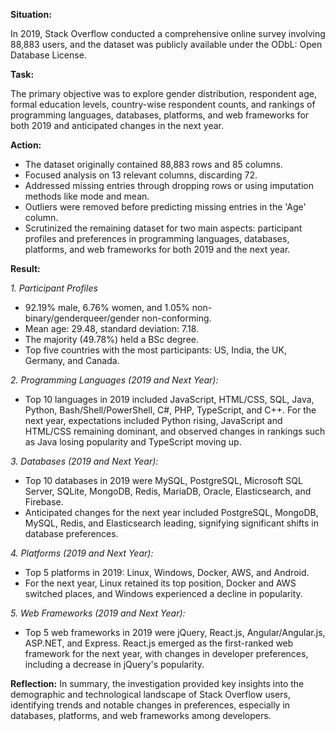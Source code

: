 **Situation:**

In 2019, Stack Overflow conducted a comprehensive online survey involving 88,883 users, and the dataset was publicly available under the ODbL: Open Database License.

**Task:**

The primary objective was to explore gender distribution, respondent age, formal education levels, country-wise respondent counts, and rankings of programming languages, databases, platforms, and web frameworks for both 2019 and anticipated changes in the next year.

**Action:**

- The dataset originally contained 88,883 rows and 85 columns.
- Focused analysis on 13 relevant columns, discarding 72.
- Addressed missing entries through dropping rows or using imputation methods like mode and mean.
- Outliers were removed before predicting missing entries in the 'Age' column.
- Scrutinized the remaining dataset for two main aspects: participant profiles and preferences in programming languages, databases, platforms, and web frameworks for both 2019 and the next year.

**Result:**

*1. Participant Profiles*
- 92.19% male, 6.76% women, and 1.05% non-binary/genderqueer/gender non-conforming.
- Mean age: 29.48, standard deviation: 7.18.
- The majority (49.78%) held a BSc degree.
- Top five countries with the most participants: US, India, the UK, Germany, and Canada.

*2. Programming Languages (2019 and Next Year):*
- Top 10 languages in 2019 included JavaScript, HTML/CSS, SQL, Java, Python, Bash/Shell/PowerShell, C#, PHP, TypeScript, and C++.
   For the next year, expectations included Python rising, JavaScript and HTML/CSS remaining dominant, and observed changes in rankings such as Java losing popularity and TypeScript moving up.
  
*3. Databases (2019 and Next Year):*
- Top 10 databases in 2019 were MySQL, PostgreSQL, Microsoft SQL Server, SQLite, MongoDB, Redis, MariaDB, Oracle, Elasticsearch, and Firebase.
- Anticipated changes for the next year included PostgreSQL, MongoDB, MySQL, Redis, and Elasticsearch leading, signifying significant shifts in database preferences.
  
*4. Platforms (2019 and Next Year):*
- Top 5 platforms in 2019: Linux, Windows, Docker, AWS, and Android.
- For the next year, Linux retained its top position, Docker and AWS switched places, and Windows experienced a decline in popularity.
  
*5. Web Frameworks (2019 and Next Year):*
- Top 5 web frameworks in 2019 were jQuery, React.js, Angular/Angular.js, ASP.NET, and Express.
React.js emerged as the first-ranked web framework for the next year, with changes in developer preferences, including a decrease in jQuery's popularity.

**Reflection:**
In summary, the investigation provided key insights into the demographic and technological landscape of Stack Overflow users, identifying trends and notable changes in preferences, especially in databases, platforms, and web frameworks among developers.
